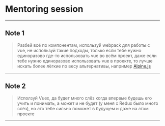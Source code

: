 # Mentoring session
***
## Note 1
> Разбей всё по компонентам, используй webpack для работы с vue, не используй такие подходы, только если тебе нужно 
> единоразово где-то использовать vue во всём проект, даже если тебе нужно единоразово использовать vue в проекте, 
> то лучше искать более лёгкие по весу альтернативы, например [Alpine.js](https://alpinejs.dev)
***
## Note 2
> Исползуй Vuex, да будет много слёз когда впервые будешь его учить и понимать, а может и не будет (у меня с Redux 
> было много слёз), но это тебе сильно поможет в будущем и даже на этом проекте
***
